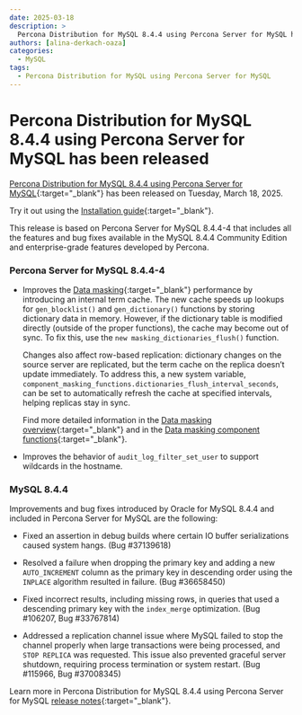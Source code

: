 ```yaml
---
date: 2025-03-18
description: >
  Percona Distribution for MySQL 8.4.4 using Percona Server for MySQL has been released on Tuesday, March 18, 2025.
authors: [alina-derkach-oaza]
categories:
  - MySQL
tags:
  - Percona Distribution for MySQL using Percona Server for MySQL
---
```


# Percona Distribution for MySQL 8.4.4 using Percona Server for MySQL has been released

<!-- more -->

[Percona Distribution for MySQL 8.4.4 using Percona Server for MySQL](https://docs.percona.com/percona-distribution-for-mysql/8.4/index.html){:target="_blank"} has been released on Tuesday, March 18, 2025.

Try it out using the [Installation guide](https://docs.percona.com/percona-distribution-for-mysql/8.4/installing.html){:target="_blank"}.

This release is based on Percona Server for MySQL 8.4.4-4 that includes all the features and bug fixes available in the MySQL 8.4.4 Community Edition and enterprise-grade features developed by Percona.

### Percona Server for MySQL 8.4.4-4

* Improves the [Data masking](https://docs.percona.com/percona-server/8.4/data-masking-overview.html){:target="_blank"} performance by introducing an internal term cache. The new cache speeds up lookups for `gen_blocklist()` and `gen_dictionary()` functions by storing dictionary data in memory. However, if the dictionary table is modified directly (outside of the proper functions), the cache may become out of sync. To fix this, use the `new masking_dictionaries_flush()` function.

    Changes also affect row-based replication: dictionary changes on the source server are replicated, but the term cache on the replica doesn’t update immediately. To address this, a new system variable, `component_masking_functions.dictionaries_flush_interval_seconds`, can be set to automatically refresh the cache at specified intervals, helping replicas stay in sync.

    Find more detailed information in the [Data masking overview](https://docs.percona.com/percona-server/8.4/data-masking-overview.html){:target="_blank"} and in the [Data masking component functions](https://docs.percona.com/percona-server/8.4/data-masking-function-list.html){:target="_blank"}.

* Improves the behavior of `audit_log_filter_set_user` to support wildcards in the hostname.

### MySQL 8.4.4

Improvements and bug fixes introduced by Oracle for MySQL 8.4.4 and included in Percona Server for MySQL are the following:

* Fixed an assertion in debug builds where certain IO buffer serializations caused system hangs. (Bug #37139618)

* Resolved a failure when dropping the primary key and adding a new `AUTO_INCREMENT` column as the primary key in descending order using the `INPLACE` algorithm resulted in failure. (Bug #36658450)

* Fixed incorrect results, including missing rows, in queries that used a descending primary key with the `index_merge` optimization. (Bug #106207, Bug #33767814)

* Addressed a replication channel issue where MySQL failed to stop the channel properly when large transactions were being processed, and `STOP REPLICA` was requested. This issue also prevented graceful server shutdown, requiring process termination or system restart. (Bug #115966, Bug #37008345)

Learn more in Percona Distribution for MySQL 8.4.4 using Percona Server for MySQL [release notes](https://docs.percona.com/percona-distribution-for-mysql/8.4/release-notes-ps-8.4.4.html){:target="_blank"}.

